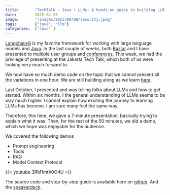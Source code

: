 ```yaml
---
title:       "TechTalk - Java + LLMs: A hands-on guide to building LLM Apps in Java with Jakarta"
date:        2025-04-23
image:       "/images/2023/09/08/security.jpeg"
tags:        ["java", "llm"]
categories:  ["Java" ]
---
```

[Langchain4j](https://docs.langchain4j.dev/) is my favorite framework for working with large language models and [Java](https://dev.java/learn/). In the last couple of weeks, both [Bazlur](https://x.com/bazlur_rahman) and I have presented to multiple user groups and [conferences](https://shaaf.dev/conferences/). This week, we had the privilege of presenting at the Jakarta Tech Talk, which both of us were looking very much forward to. 

We now have so much demo code on the topic that we cannot present all the variations in one hour. We are still building along as we learn [here](https://github.com/learnj-ai/llm-jakarta).

Last October, I presented and was telling folks about LLMs and how to get started. Within six months, I the general understanding of LLMs seems to be way much higher. I cannot explain how exciting the journey to learning LLMs has become. I am sure many feel the same way. 

Therefore, this time, we gave a 7-minute presentation, basically trying to explain what it was. Then, for the rest of the 50 minutes, we did a demo, which we hope was enjoyable for the audience.

We covered the following demos
- Prompt engineering
- Tools
- RAG
- Model Context Protocol 

{{< youtube 3RM1mtX0O4U >}}

The source code and step-by-step guide is available here on [github](https://github.com/learnj-ai/llm-jakarta). 
And the [speakerdeck](https://speakerdeck.com/sshaaf/techtalk-java-plus-llms-a-hands-on-guide-to-building-llm-apps-in-java-with-jakarta). 

